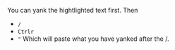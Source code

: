 You can yank the hightlighted text first. Then

* `/`
* `Ctrlr`
* `"`
Which will paste what you have yanked after the /.
